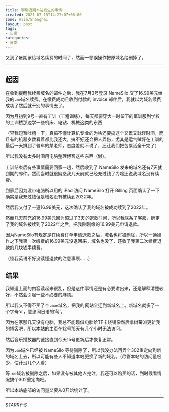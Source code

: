 ```yaml
---
title: 聊聊近期本站发生的事情
created: 2021-07-15T14:27:07+08:00
zone: Asia/Shanghai
layout: post
tags:
- 日常
categories:
- 日常
---
```


又到了暑期该给域名续费的时间了，然而一顿误操作把原域名给删掉了。

<!--more-->

----

## 起因

在收到提醒我续费域名的邮件之后，我在7月3号登录 NameSilo 交了16.99美元给我的`.me`域名续费。在缴费成功且收到付款的 invoice 邮件后，我就以为域名续费成功了然后就干别的事情去了。

因为月初到9号一直有工训（工程训练），每天都要穿大一时留下的军训服到学校的工训楼那边学一些机床、电钻、机械这类的东西

（容我短暂吐槽一下，真搞不懂计算机专业的为啥还要搞这个又累又耽误时间，而且有的机器岁数看着都比我还大，搞不好还会把人弄伤，尤其是运气贼好在工训的最后一天排到了普车的某老师，态度差就不说了，还让我们把苦累活全干完了）

所以我没有太多时间用电脑整理博客这些东西（懒）。

工训结束后有些事情需要回家一趟，然后收到了 NameSilo 发来的域名还有7天就到期的邮件。然而当时就很疑惑我几天前就已经充过钱了为啥还说我域名没有续费。

到家后因为没带电脑所以用的 iPad 访问 NameSilo 打开 Billing 页面确认了一下确实是我充过钱但是域名没有被续到2022年。

然后我又付了一遍16.99美元，这次确认了我的域名被成功续到了2022年。

然而几天前充的16.99美元因为超过了3天的退款时间，所以我联系了客服，确定了我的域名被续到了2022年之后，把我刚刚缴的16.99美元申请退款。

因为NameSilo有规定是在续费订单申请退款之后，域名也将被删除，所以一通操作之下我第一次缴费的16.99美元没退回来，域名也没了，还收了我第二次续费退款的几块钱手续费。

（怪我英语不好没读懂退款的注意事项......）

## 结果

我知道上面的内容读起来很乱，但是这件事情还是有必要讲出来，还是解释清楚较好，不然会引起一些不必要的麻烦。

所以我又不得不买了个`.moe`域名，把我的网站全迁到新域名上。新域名就多了一个字母‘o’，意思同日语的‘萌’。

因为在家那几天没有电脑，我总不能现借电脑给TF卡烧镜像然后拿树莓派更新我的博客吧，所以本站的主页在12号那天有几个小时无法访问。

然后音乐播放器的链接直到今天15号更新后才恢复正常。

因为`.me`域名已经被 NameSilo 等待删除了，所以我没办法再弄个302重定向到新的域名上去，所以可能有些人不知道本站更换了新的域名。（尽管本站的访问量极少，估计没几个人看）

等`.me`域名被删除之后，如果没有被其他人抢注，我还可以购买的话，到时候看情况搞个302重定向吧。

所以本站底部的访问量又要从0开始统计了。

----

*STARRY-S*
